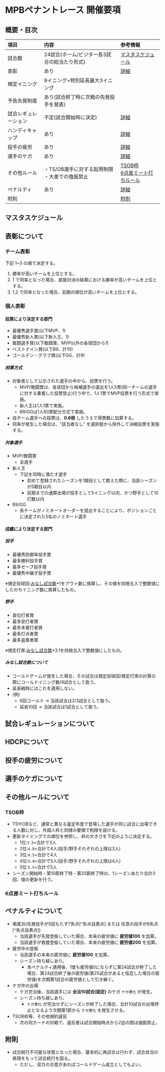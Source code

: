# MPBペナントレース 開催要項

## 概要・目次

| 項目 | 内容 | 参考情報 |
| :--- | :--- | :--- |
| 試合数 | 24試合(ホーム/ビジター各3試合の総当たり形式) | [マスタスケジュール](#マスタスケジュール) |
| 表彰 | あり | [詳細](#表彰について) |
| 規定イニング | 9イニング+特別延長最大3イニング | |
| 予告先発制度 | あり(試合終了時に次戦の先発投手を発表) | |
| 試合レギュレーション | 不定(試合開始時に決定) | [詳細](#試合レギュレーションについて) |
| ハンディキャップ | あり | [詳細](#HDCPについて) |
| 投手の疲労 | あり | [詳細](#投手の疲労について) |
| 選手のケガ | あり | [詳細](#選手のケガについて) |
| その他ルール | ・TS/OB選手に対する起用制限<br>・大差での強振禁止 | [TSOB枠](#tsob枠)<br>[6点差ミート打ちルール](#6点差ミート打ちルール) |
| ペナルティ | あり | [詳細](#ペナルティについて) |
| 附則 | | [附則](#附則) |

## マスタスケジュール

## 表彰について

### チーム表彰

下記 1~3 の順で決定する。

1. 勝率が高いチームを上位とする。
2. 1 で同率となった場合、直接対決の結果における勝率が高いチームを上位とする。
3. 1,2 で同率となった場合、前期の順位が高いチームを上位とする。

### 個人表彰

#### 投票により決定する部門

- 最優秀選手賞(以下MVP、1)
- 最優秀新人賞(以下新人王、1)
- 敢闘選手賞(以下敢闘賞、MVP以外の各球団から1)
- ベストナイン賞(以下B9、計10)
- ゴールデン・グラブ賞(以下GG、計9)

##### 投票方式

- 対象者として公示された選手の中から、投票を行う。
    - MVP/敢闘賞は、各球団から候補選手の選出を1人5票(同一チームの選手に対する重複した投票禁止)行う中で、1人1票でMVP投票を行う形式で実施。
    - 新人王は1人1票で実施。
    - B9/GGは1人60票配分方式で実施。
- 自チーム選手への投票は、**0.8倍** したうえで得票数に加算する。
- 同率が発生した場合は、"該当者なし" を選択肢から除外して決戦投票を実施する。

##### 対象選手

- MVP/敢闘賞
    - 全選手
- 新人王
    - 下記を同時に満たす選手
        - 初めて登録されたシーズンを1期目として数えた際に、当該シーズンが5期目以内
        - 前期までの通算出場が投手として5イニング以内、かつ野手として10打数以内
- B9/GG
    - 各チームがノミネートオーダーを提出することにより、ポジションごとに決定された5名のノミネート選手

#### 成績により決定する部門

##### 投手

- 最優秀防御率投手賞
- 最多勝利投手賞
- 最多セーブ投手賞
- 最優秀中継ぎ投手賞

※規定投球回:[みなし試合数](#みなし試合数について)*1をアウト数に換算し、その値を四捨五入で整数値にしたのちイニング数に換算したもの。

##### 野手

- 首位打者賞
- 最多安打者賞
- 最多本塁打者賞
- 最多打点者賞
- 最多盗塁者賞

※規定打席:[みなし試合数](#みなし試合数について)*3.1を四捨五入で整数値にしたもの。

##### みなし試合数について

- コールドゲームが発生した場合、その試合は規定投球回/規定打席の計算の際にコールドイニング数/9試合として扱う。
- 延長戦時にはこれを適用しない。
- (例)
    - 6回コールド → 当該試合は2/3試合として扱う。
    - 延長10回 → 当該試合は1試合として扱う。

## 試合レギュレーションについて

## HDCPについて

## 投手の疲労について

## 選手のケガについて

## その他ルールについて

### TSOB枠

- TSやOBなど、通常と異なる査定年度で登場した選手が同じ試合に出場できる人数に対し、外国人枠と同様の要領で制限を設ける。
- 更新タイミングでの順位を参照し、枠の大きさを下記のように決定する。
    - 1位:`3.5`=合計で3人
    - 2位:`4.0`=合計で4人(投手/野手それぞれの上限は3人)
    - 3位:`4.5`=合計で4人
    - 4位:`5.0`=合計で5人(投手/野手それぞれの上限は4人)
    - 5位:`5.5`=合計で5人
- シーズン開始時・第10節終了時・第20節終了時の、1シーズンあたり合計3回、値の更新を行う。

### 6点差ミート打ちルール

## ペナルティについて

- 鳴尾浜(先発投手が5回もたず7失点[^失点自責点] または 任意の投手が8失点[^失点自責点])
    - 当該選手が先発登板していた場合、本来の疲労値に **疲労値100** を加算。
    - 当該選手が救援登板していた場合、本来の疲労値に **疲労値200** を加算。
- 疲労中の登板
    - 当該選手の本来の疲労値に **疲労値100** を加算。
    - シーズン持ち越しあり。
        - 本ペナルティ適用後、1度も疲労値0にならずに第24試合が終了した場合、第24試合終了後の疲労値(第25試合があると仮定した場合の疲労値)を次期第1試合の疲労値として引き継ぐ。
- ケガ中の出場
    - ケガ完治後、当該選手には **全治10試合(固定)** のケガ `ケガ悪化` が発生。
    - シーズン持ち越しあり。
        - `ケガ悪化` が完治せずにシーズンが終了した場合、合計10試合の出場停止となるよう次期第1節から `ケガ悪化` を発生させる。
- TSOB枠等、その他規約違反
    - 次の同カードの対戦で、違反者は試合開始時点から2巡の間は強振禁止。

## 附則

- 試合続行不可能な状態となった場合、基本的に再試合は行わず、試合状況の再現をもって試合続行を図る。
    - ただし、双方の合意があればコールドゲーム成立としてもよい。
